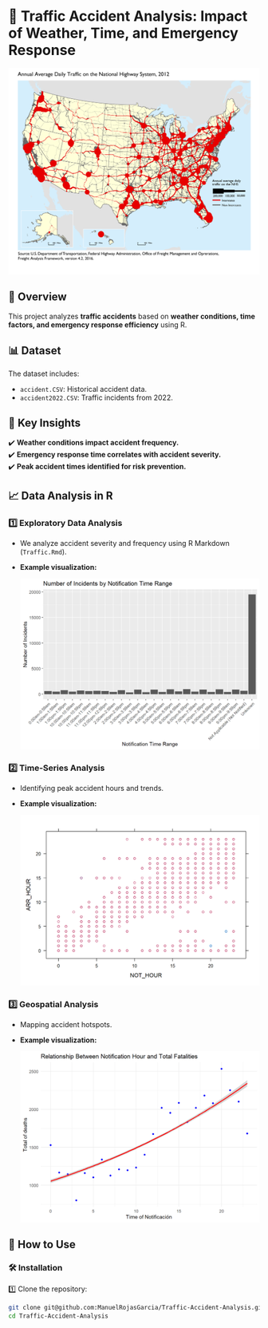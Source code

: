 # 🚦 Traffic Accident Analysis: Impact of Weather, Time, and Emergency Response

![Traffic Analysis](images/traffic_banner.png)

## 📌 Overview
This project analyzes **traffic accidents** based on **weather conditions, time factors, and emergency response efficiency** using R.

## 📊 Dataset
The dataset includes:
- `accident.CSV`: Historical accident data.
- `accident2022.CSV`: Traffic incidents from 2022.

## 🔬 Key Insights
✔️ **Weather conditions impact accident frequency.**  
✔️ **Emergency response time correlates with accident severity.**  
✔️ **Peak accident times identified for risk prevention.**  

## 📈 Data Analysis in R
### 1️⃣ **Exploratory Data Analysis**
- We analyze accident severity and frequency using R Markdown (`Traffic.Rmd`).
- **Example visualization:**
  
  ![Accident Distribution](images/accident_distribution.png)

### 2️⃣ **Time-Series Analysis**
- Identifying peak accident hours and trends.
- **Example visualization:**
  
  ![Time Series](images/accident_trends.png)

### 3️⃣ **Geospatial Analysis**
- Mapping accident hotspots.
- **Example visualization:**
  
  ![Heatmap](images/accident_heatmap.png)

## 🚀 How to Use
### 🛠 Installation
1️⃣ Clone the repository:
```sh
git clone git@github.com:ManuelRojasGarcia/Traffic-Accident-Analysis.git
cd Traffic-Accident-Analysis

